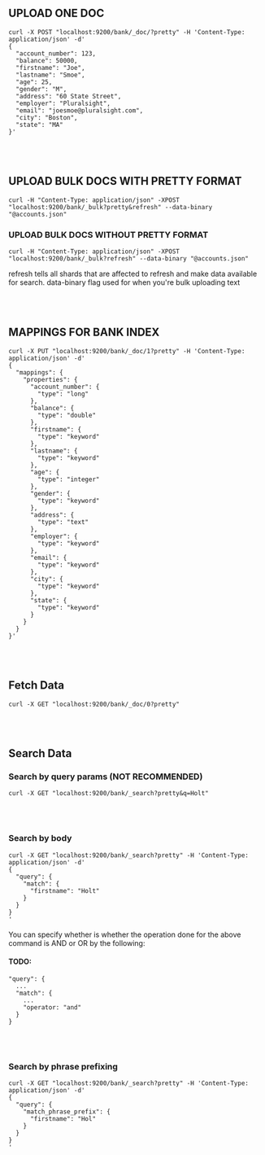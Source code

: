## UPLOAD ONE DOC
```
curl -X POST "localhost:9200/bank/_doc/?pretty" -H 'Content-Type: application/json' -d'
{
  "account_number": 123,
  "balance": 50000,
  "firstname": "Joe",
  "lastname": "Smoe",
  "age": 25,
  "gender": "M",
  "address": "60 State Street",
  "employer": "Pluralsight",
  "email": "joesmoe@pluralsight.com",
  "city": "Boston",
  "state": "MA"
}'
```

<br/>
<br/>

## UPLOAD BULK DOCS WITH PRETTY FORMAT
```curl -H "Content-Type: application/json" -XPOST "localhost:9200/bank/_bulk?pretty&refresh" --data-binary "@accounts.json"```

### UPLOAD BULK DOCS WITHOUT PRETTY FORMAT
```curl -H "Content-Type: application/json" -XPOST "localhost:9200/bank/_bulk?refresh" --data-binary "@accounts.json"```

refresh tells all shards that are affected to refresh and make data available for search.
data-binary flag used for when you're bulk uploading text

<br/>
<br/>

## MAPPINGS FOR BANK INDEX
```
curl -X PUT "localhost:9200/bank/_doc/1?pretty" -H 'Content-Type: application/json' -d'
{
  "mappings": {
    "properties": {
      "account_number": {
        "type": "long"
      },
      "balance": {
        "type": "double"
      },
      "firstname": {
        "type": "keyword"
      },
      "lastname": {
        "type": "keyword"
      },
      "age": {
        "type": "integer"
      },
      "gender": {
        "type": "keyword"
      },
      "address": {
        "type": "text"
      },
      "employer": {
        "type": "keyword"
      },
      "email": {
        "type": "keyword"
      },
      "city": {
        "type": "keyword"
      },
      "state": {
        "type": "keyword"
      }
    }
  }  
}'
```
<br/>
<br/>

## Fetch Data

```curl -X GET "localhost:9200/bank/_doc/0?pretty"```

<br/>
<br/>

## Search Data

### Search by query params (NOT RECOMMENDED)
```curl -X GET "localhost:9200/bank/_search?pretty&q=Holt"```

<br/>
<br/>

### Search by body
```
curl -X GET "localhost:9200/bank/_search?pretty" -H 'Content-Type: application/json' -d'
{
  "query": {
    "match": {
      "firstname": "Holt"
    }
  }
}
'
```
You can specify whether is whether the operation done for the above command is AND or OR by the following:
#### TODO:
```
"query": {
  ...
  "match": {
    ...
    "operator: "and"
  }
}
```

<br/>
<br/>

### Search by phrase prefixing
```
curl -X GET "localhost:9200/bank/_search?pretty" -H 'Content-Type: application/json' -d'
{
  "query": {
    "match_phrase_prefix": {
      "firstname": "Hol"
    }
  }
}
'
```
